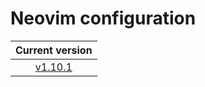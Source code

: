 # Neovim configuration

|                            Current version                             |
| :--------------------------------------------------------------------: |
| [v1.10.1](https://github.com/vladdoster/neovim-configuration/releases) |
